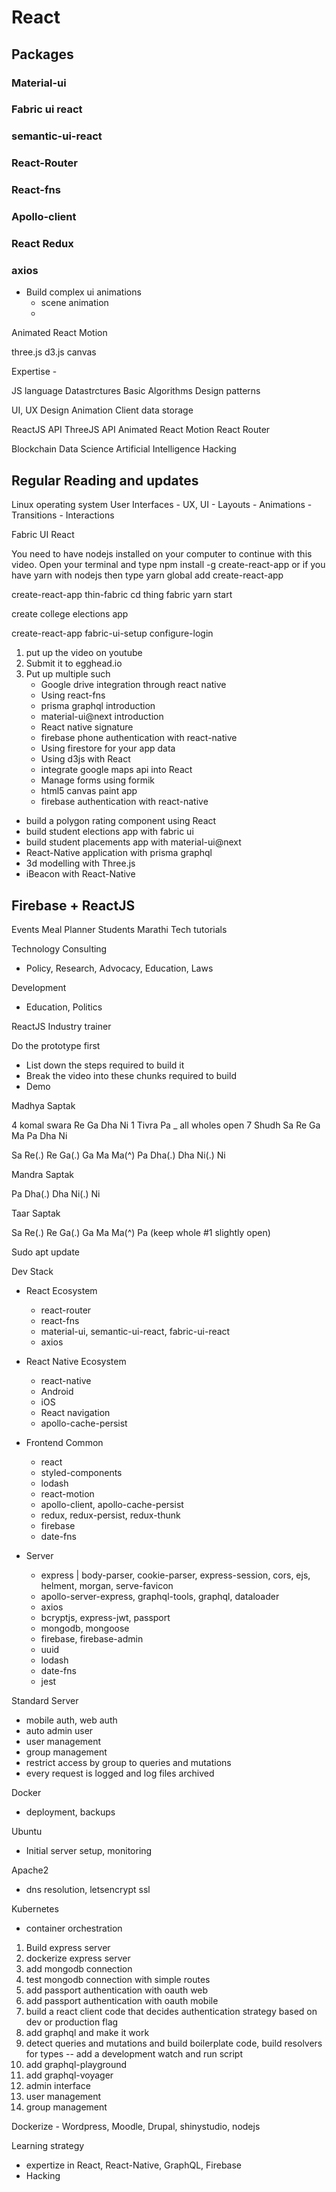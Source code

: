 # React

## Packages

### Material-ui

### Fabric ui react

### semantic-ui-react

### React-Router

### React-fns

### Apollo-client

### React Redux


### axios



- Build complex ui animations
	- scene animation
	- 

Animated
React Motion

three.js
d3.js
canvas


Expertise - 

JS language
Datastrctures
Basic Algorithms
Design patterns


UI, UX Design
Animation
Client data storage

ReactJS API
ThreeJS API
Animated
React Motion
React Router


Blockchain
Data Science
Artificial Intelligence
Hacking

## Regular Reading and updates

Linux operating system
User Interfaces - UX, UI
	- Layouts
	- Animations
	- Transitions
	- Interactions


Fabric UI React

You need to have nodejs installed on your computer to continue with this video.
Open your terminal and type npm install -g create-react-app or if you have yarn with nodejs then type yarn global add create-react-app

create-react-app thin-fabric
cd thing fabric
yarn start


create college elections app

create-react-app
fabric-ui-setup
configure-login


1. put up the video on youtube
2. Submit it to egghead.io
3. Put up multiple such
	- Google drive integration through react native
	- Using react-fns
	- prisma graphql introduction
	- material-ui@next introduction
	- React native signature
	- firebase phone authentication with react-native
	- Using firestore for your app data
	- Using d3js with React
	- integrate google maps api into React
	- Manage forms using formik
	- html5 canvas paint app
	- firebase authentication with react-native

- build a polygon rating component using React
- build student elections app with fabric ui
- build student placements app with material-ui@next
- React-Native application with prisma graphql
- 3d modelling with Three.js
- iBeacon with React-Native

## Firebase + ReactJS
Events
Meal Planner
Students
Marathi Tech tutorials

Technology Consulting
- Policy, Research, Advocacy, Education, Laws

Development
- Education, Politics

ReactJS Industry trainer


Do the prototype first
- List down the steps required to build it
- Break the video into these chunks required to build
- Demo

Madhya Saptak

4 komal swara Re Ga Dha Ni
1 Tivra Pa _ all wholes open
7 Shudh Sa Re Ga Ma Pa Dha Ni 

Sa Re(.) Re Ga(.) Ga Ma Ma(^) Pa Dha(.) Dha Ni(.) Ni

Mandra Saptak

Pa Dha(.) Dha Ni(.) Ni

Taar Saptak

Sa Re(.) Re Ga(.) Ga Ma Ma(^) Pa (keep whole #1 slightly open)



Sudo apt update

Dev Stack

- React Ecosystem
	- react-router
	- react-fns
	- material-ui, semantic-ui-react, fabric-ui-react
	- axios

- React Native Ecosystem
	- react-native
	- Android
	- iOS
	- React navigation
	- apollo-cache-persist

- Frontend Common
	- react
	- styled-components
	- lodash
	- react-motion
	- apollo-client, apollo-cache-persist
	- redux, redux-persist, redux-thunk
	- firebase
	- date-fns

- Server
	- express | body-parser, cookie-parser, express-session, cors, ejs, helment, morgan, serve-favicon
	- apollo-server-express, graphql-tools, graphql, dataloader
	- axios
	- bcryptjs, express-jwt, passport
	- mongodb, mongoose
	- firebase, firebase-admin
	- uuid
	- lodash
	- date-fns
	- jest

Standard Server
-	mobile auth, web auth
- 	auto admin user
- 	user management
- 	group management
-	restrict access by group to queries and mutations
- 	every request is logged and log files archived

Docker
- deployment, backups

Ubuntu
- Initial server setup, monitoring

Apache2
- dns resolution, letsencrypt ssl

Kubernetes
- container orchestration



1. Build express server
2. dockerize express server
3. add mongodb connection
4. test mongodb connection with simple routes
5. add passport authentication with oauth web
6. add passport authentication with oauth mobile
7. build a react client code that decides authentication strategy based on dev or production flag
8. add graphql and make it work
9. detect queries and mutations and build boilerplate code, build resolvers for types -- add a development watch and run script
10. add graphql-playground
11. add graphql-voyager
12. admin interface
13. user management
14. group management



Dockerize - Wordpress, Moodle, Drupal, shinystudio, nodejs



Learning strategy

- expertize in React, React-Native, GraphQL, Firebase
- Hacking